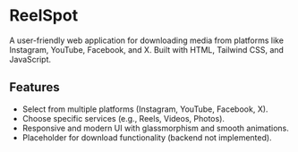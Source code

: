 # ReelSpot

A user-friendly web application for downloading media from platforms like Instagram, YouTube, Facebook, and X. Built with HTML, Tailwind CSS, and JavaScript.

## Features
- Select from multiple platforms (Instagram, YouTube, Facebook, X).
- Choose specific services (e.g., Reels, Videos, Photos).
- Responsive and modern UI with glassmorphism and smooth animations.
- Placeholder for download functionality (backend not implemented).
